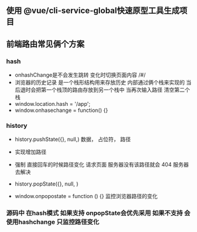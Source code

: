 ## 使用 @vue/cli-service-global快速原型工具生成项目

## 前端路由常见俩个方案 
### hash 
- onhashChange是不会发生跳转 变化时切换页面内容 /#/
- 浏览器的历史记录 是一个栈形结构用来存放历史 内部通过俩个栈来实现的 当后退时会把第一个栈顶的路由存放到另一个栈中 当再次输入路径 清空第二个栈
- window.location.hash = '/app';
- window.onhasechange = function() {}


### history
- history.pushState({}, null,) 数据， 占位符， 路径
- 实现增加路径
- 强制 直接回车的时候路径变化 请求页面 服务器没有该路径就会 404  服务器去解决

- history.popState({}, null, )
- window.onpopostate = function () {} 监控浏览器路径的变化

### 源码中 在hash模式 如果支持 onpopState会优先采用 如果不支持 会使用hashchange 只监控路径变化